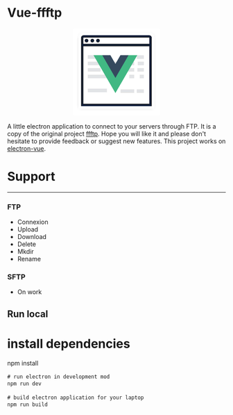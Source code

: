 # Vue-ffftp
<div>
  <p align="center">
    <a href="https://github.com/Alustrat/vue-ffftp/releases/download/v1.0.0/vue-ffftp-1.0.0.exe"><img src="https://raw.githubusercontent.com/Alustrat/vue-ffftp/master/static/img/logo.png"></a>
  </p>
</div>

A little electron application to connect to your servers through FTP. It is a copy of the original project <a href="https://github.com/mitchas/ffftp">ffftp</a>. Hope you will like it and please don't hesitate to provide feedback or suggest new features. This project works on <a href="https://github.com/SimulatedGREG/electron-vue">electron-vue</a>.

# Support
----------

### FTP
* Connexion
* Upload
* Download
* Delete
* Mkdir
* Rename

### SFTP
* On work

Run local
----------

  # install dependencies
  npm install

	# run electron in development mod
	npm run dev

	# build electron application for your laptop
	npm run build
